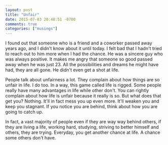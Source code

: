```yaml
---
layout: post
title: "Unfair"
date: 2015-07-03 20:48:51 -0700
comments: true
categories: ["musings"]
---
```


I found out that someone who is a friend and a coworker passed away years ago,
and I didn't know about it until today. I felt bad that I hadn't tried to
reach out to him more when I had the chance. He was a sincere guy who was
always positive. It makes me angry that someone so good passed away when he
was just 23. All the possibilities and dreams he might have had, they are all
gone. He didn't even get a shot at life.

People talk about unfairness a lot. They complain about how things are so
unfair in life. I do too. In a way, this game called life is rigged. Some people
really have many advantages in life while other don't. You can rightly
complain about how life is unfair because it really is so. But what does that
get you? Nothing. It'll in fact mess you up even more. It'll weaken you and
keep you stagnant. If you notice you are behind, think about how you are
going to catch up.

In fact, a vast majority of people even if they are way way behind others,
if they are living a life, working hard, studying, striving to better
himself and others, they are trying. Everyday, you get another chance at life.
A chance some others don't have.
